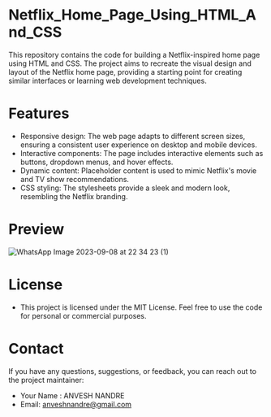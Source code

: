 # Netflix_Home_Page_Using_HTML_And_CSS
This repository contains the code for building a Netflix-inspired home page using HTML and CSS. The project aims to recreate the visual design and layout of the Netflix home page, providing a starting point for creating similar interfaces or learning web development techniques.
# Features
- Responsive design: The web page adapts to different screen sizes, ensuring a consistent user experience on desktop and mobile devices.
- Interactive components: The page includes interactive elements such as buttons, dropdown menus, and hover effects.
- Dynamic content: Placeholder content is used to mimic Netflix's movie and TV show recommendations.
- CSS styling: The stylesheets provide a sleek and modern look, resembling the Netflix branding.
# Preview
![WhatsApp Image 2023-09-08 at 22 34 23 (1)](https://github.com/nandreanvesh123/Home-page-of-netflix/assets/144477969/4f8d6630-6d9c-4449-b473-9a53d32314db)

# License
- This project is licensed under the MIT License. Feel free to use the code for personal or commercial purposes.
# Contact
If you have any questions, suggestions, or feedback, you can reach out to the project maintainer:

- Your Name : ANVESH NANDRE
- Email: anveshnandre@gmail.com
